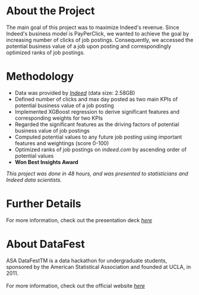 # About the Project
The main goal of this project was to maximize Indeed's revenue. Since Indeed's business model is PayPerClick, we wanted to achieve the goal by increasing number of clicks of job postings. Consequently, we accessed the potential business value of a job upon posting and correspondingly optimized ranks of job postings.

# Methodology
* Data was provided by *[Indeed](https://www.indeed.com/)* (data size: 2.58GB)
* Defined number of clicks and max day posted as two main KPIs of potential business value of a job posting
* Implemented XGBoost regression to derive significant features and corresponding weights for two KPIs
* Regarded the significant features as the driving factors of potential business value of job postings
* Computed potential values to any future job posting using important features and weightings (score 0-100)
* Optimized ranks of job postings on *indeed.com* by ascending order of potential values
* **Won Best Insights Award**

<em>This project was done in 48 hours, and was presented to statisticians and Indeed data scientists. </em>

# Further Details
For more information, check out the presentation deck <em><a href="deck.pdf">here</a></em>

# About DataFest
ASA DataFestTM is a data hackathon for undergraduate students, sponsored by the American Statistical Association and founded at UCLA, in 2011. <br /> <br />
For more information, check out the official website <em><a href="http://datafest.stat.ucla.edu/">here</a></em>
